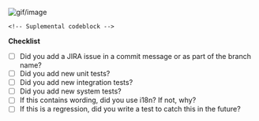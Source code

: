 <!--- Thank you for your contribution! Please provide enough information for others to best review your code. -->

<!-- Prefer **small pull requests**. These are much easier to review and more likely to get merged. Make sure the PR does only one thing, otherwise please split it. -->

<!-- Description of motivation for making this change, what does it solve and steps needed to see change. -->

![gif/image]()

```
<!-- Suplemental codeblock -->
```

**Checklist**
- [ ] Did you add a JIRA issue in a commit message or as part of the branch name?
- [ ] Did you add new unit tests?
- [ ] Did you add new integration tests?
- [ ] Did you add new system tests?
- [ ] If this contains wording, did you use i18n? If not, why?
- [ ] If this is a regression, did you write a test to catch this in the future?

<!-- More info can be found by clicking the "guidelines for contributing" link above. -->
